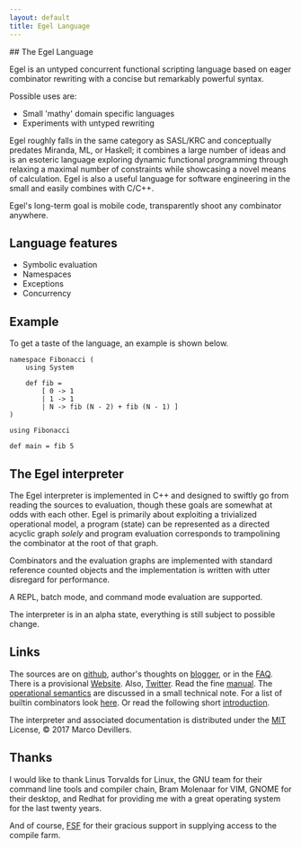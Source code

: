 ```yaml
---
layout: default
title: Egel Language
---
```

<html markdown="1">
<head>
<link rel="stylesheet" href="css/main.css">
</head>
<body markdown="1">
## The Egel Language

Egel is an untyped concurrent functional scripting language based on eager combinator rewriting with
a concise but remarkably powerful syntax.

Possible uses are:

+ Small 'mathy' domain specific languages
+ Experiments with untyped rewriting

Egel roughly falls in the same category as SASL/KRC and conceptually predates Miranda, ML, or Haskell; it combines a large number of ideas and is an esoteric language exploring dynamic functional programming through relaxing a maximal number of constraints while showcasing a novel means of calculation. Egel is also a useful language for software engineering in the small and easily combines with C/C++.

Egel's long-term goal is mobile code, transparently shoot any combinator anywhere.

## Language features

+ Symbolic evaluation
+ Namespaces
+ Exceptions
+ Concurrency

## Example

To get a taste of the language, an example is shown below.

```egel
namespace Fibonacci (
    using System
  
    def fib =
        [ 0 -> 1
        | 1 -> 1
        | N -> fib (N - 2) + fib (N - 1) ]
)

using Fibonacci

def main = fib 5
```

## The Egel interpreter

The Egel interpreter is implemented in C++ and designed to swiftly go 
from reading the sources to evaluation, though these goals are somewhat
at odds with each other. Egel is primarily about exploiting a trivialized 
operational model, a program (state) can be represented as a directed
acyclic graph _solely_ and program evaluation corresponds to trampolining
the combinator at the root of that graph.

Combinators and the evaluation graphs are implemented with standard reference counted
objects and the implementation is written with utter disregard
for performance.

A REPL, batch mode, and command mode evaluation are supported.

The interpreter is in an alpha state, everything is still subject to possible change.

## Links

The sources are on [github](https://github.com/egel-lang/),
author's thoughts on [blogger](https://egel-language.blogspot.nl/),
or in the [FAQ](https://egel-lang.github.io/FAQ.html).
There is a provisional [Website](https://egel.dev).
Also, [Twitter](https://twitter.com/egel_language/).
Read the fine [manual](https://egel-lang.github.io/egel.1.html).
The [operational semantics](https://github.com/egel-lang/egel-tex/blob/master/semantics/semantics.pdf) 
are discussed in a small technical note. 
For a list of builtin combinators look [here](https://github.com/egel-lang/egel-gen/blob/main/combs.md).
Or read the following short [introduction](http://egel.readthedocs.io).

The interpreter and associated documentation is distributed under 
the [MIT](https://github.com/egel-lang/egel/blob/master/LICENSE.md) License, 
© 2017 Marco Devillers.

## Thanks

I would like to thank Linus Torvalds for Linux, the GNU team for their
command line tools and compiler chain, Bram Molenaar for
VIM, GNOME for their desktop, and Redhat for providing me with a 
great operating system for the last twenty years.

And of course, [FSF](https://cfarm.tetaneutral.net/) for their gracious support in
supplying access to the compile farm.

</body>
</html>


